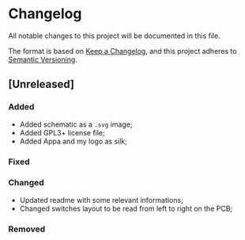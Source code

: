 # Changelog

All notable changes to this project will be documented in this file.

The format is based on [Keep a Changelog](https://keepachangelog.com/en/1.0.0/),
and this project adheres to [Semantic Versioning](https://semver.org/spec/v2.0.0.html).

## [Unreleased]

### Added

* Added schematic as a `.svg` image;
* Added GPL3+ license file;
* Added Appa and my logo as silk;
 
### Fixed

### Changed

* Updated readme with some relevant informations;
* Changed switches layout to be read from left to right on the PCB;

### Removed


